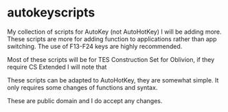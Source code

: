 # autokeyscripts
My collection of scripts for AutoKey (not AutoHotKey)
I will be adding more. These scripts are more for adding function to applications rather than app switching. The use of F13-F24
keys are highly recommended.

Most of these scripts will be for TES Construction Set for Oblivion, if they require CS Extended I will note that

These scripts can be adapted to AutoHotKey, they are somewhat simple. It only requires some changes of functions and syntax.

These are public domain and I do accept any changes.
